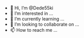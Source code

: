 - 👋 Hi, I’m @Dede55ki
- 👀 I’m interested in ...
- 🌱 I’m currently learning ...
- 💞️ I’m looking to collaborate on ...
- 📫 How to reach me ...

<!---
Dede55ki/Dede55ki is a ✨ special ✨ repository because its `README.md` (this file) appears on your GitHub profile.
You can click the Preview link to take a look at your changes.
--->
